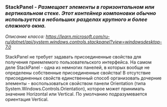 ### StackPanel - *Размещает элементы в горизонтальном или вертикальном стеке. Этот контейнер компоновки обычно используется в небольших разделах крупного и более сложного окна.*

*Описание класса: https://learn.microsoft.com/ru-ru/dotnet/api/system.windows.controls.stackpanel?view=windowsdesktop-7.0*

StackPanel не требует задавать присоединенные свойства для получения приемлемого пользовательского интерфейса. На самом деле StackPanel - одна из немногих панелей, в которых вообще не определены собственные присоединенные свойства! В отсутствие присоединенных свойств единственный способ организовать дочерние элементы - воспользоваться свойством панели Orientation (типа System.Windows.Controls.Orientation), которое может принимать значение Horizontal или Vertical. По умолчанию подразумевается ориентация Vertical.
